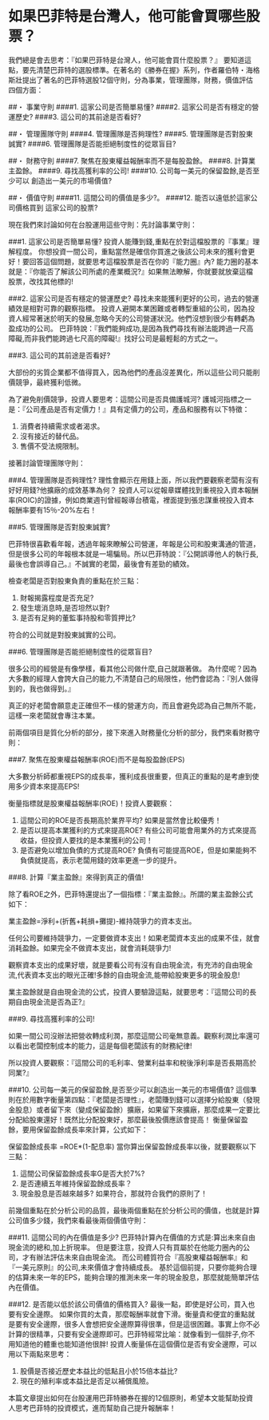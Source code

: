# 如果巴菲特是台灣人，他可能會買哪些股票？


我們總是會去思考：『如果巴菲特是台灣人，他可能會買什麼股票？』
要知道這點，要先清楚巴菲特的選股標準。在著名的《勝券在握》系列，作者羅伯特・海格斯壯提出了著名的巴菲特選股12個守則，分為事業，管理團隊，財務，價值評估四個方面：


##・ 事業守則
####1. 	這家公司是否簡單易懂?
####2.	這家公司是否有穩定的營運歷史?
####3.	這公司的其前途是否看好?

##・ 管理團隊守則
####4. 管理團隊是否夠理性?
####5.	管理團隊是否對股東誠實?
####6.	管理團隊是否能拒絕制度性的從眾盲目?

##・ 財務守則
####7.	聚焦在股東權益報酬率而不是每股盈餘。
####8.	計算業主盈餘。
####9.	尋找高獲利率的公司!
####10.	公司每一美元的保留盈餘,是否至少可以 創造出一美元的市場價值?

##・ 價值守則
####11.	這間公司的價值是多少?。
####12.	能否以遠低於這家公司價格買到 這家公司的股票?

現在我們來討論如何在台股運用這些守則：先討論事業守則：



###1. 這家公司是否簡單易懂?
 投資人能賺到錢,重點在於對這檔股票的『事業』理解程度。
 你想投資一間公司，重點當然是確信你買進之後該公司未來的獲利會更好！要回答這個問題，就要思考這檔股票是否在你的『能力圈』內? 
 能力圈的基本就是：『你能否了解該公司所處的產業概況?』如果無法瞭解，你就要就放棄這檔股票，改找其他標的!

###2. 這家公司是否有穩定的營運歷史? 
尋找未來能獲利更好的公司，過去的營運績效是相對可靠的觀察指標。
投資人避開本業困難或者轉型重組的公司，因為投資人經常著迷於明天的發展,忽略今天的公司營運狀況。他們沒想到很少有轉虧為盈成功的公司。
巴菲特說：『我們能夠成功,是因為我們尋找有辦法能跨過一尺高障礙,而非我們能跨過七尺高的障礙!』找好公司是最輕鬆的方式之一。

###3. 這公司的其前途是否看好?

大部份的劣質企業都不值得買入，因為他們的產品沒差異化，所以這些公司只能削價競爭，最終獲利低微。

為了避免削價競爭，投資人要思考：這間公司是否具備護城河?
護城河指標之一是：『公司產品是否有定價力！』具有定價力的公司，產品和服務有以下特徵：

1. 消費者持續需求或者渴求。
2. 沒有接近的替代品。
3. 售價不受法規限制。

接著討論管理團隊守則：

###4. 管理團隊是否夠理性?
理性會顯示在用錢上面，所以我們要觀察老闆有沒有好好用錢?他擴廠的成效基準為何？
投資人可以從報章媒體找到重視投入資本報酬率(ROIC)的證據，例如商業週刊曾經報導台積電，裡面提到張忠謀重視投入資本報酬率要有15％-20%左右！

###5. 管理團隊是否對股東誠實?

巴菲特很喜歡看年報，透過年報來瞭解公司營運，年報是公司和股東溝通的管道，但是很多公司的年報根本就是一場騙局。所以巴菲特說：『公開誤導他人的執行長,最後也會誤導自己。』不誠實的老闆，最後會有差勁的績效。

檢查老闆是否對股東負責的重點在於三點：
1. 財報揭露程度是否充足?
2. 發生壞消息時,是否坦然以對?
3. 是否有足夠的董監事持股和零質押比?

符合的公司就是對股東誠實的公司。

###6. 管理團隊是否能拒絕制度性的從眾盲目?

很多公司的經營是有像學樣，看其他公司做什麼,自己就跟著做。
為什麼呢？因為大多數的經理人會誇大自己的能力,不清楚自己的局限性，他們會認為：『別人做得到的，我也做得到。』

真正的好老闆會願意走正確但不一樣的營運方向，而且會避免認為自己無所不能，這樣一來老闆就會專注本業。

前兩個項目是質化分析的部分，接下來進入財務量化分析的部分，我們來看財務守則：

###7. 聚焦在股東權益報酬率(ROE)而不是每股盈餘(EPS)

大多數分析師都重視EPS的成長率，獲利成長很重要，但真正的重點的是考慮到使用多少資本來提高EPS!

衡量指標就是股東權益報酬率(ROE)！投資人要觀察：
1. 這間公司的ROE是否長期高於業界平均? 
如果是當然會比較優秀！ 
2. 是否以提高本業獲利的方式來提高ROE? 
有些公司可能會用業外的方式來提高收益，但投資人要找的是本業獲利的公司！
3. 是否避免以增加負債的方式提高ROE?
負債有可能提高ROE，但是如果能夠不負債就提高，表示老闆用錢的效率更進一步的提升。

###8. 計算『業主盈餘』來得到真正的價值!

除了看ROE之外，巴菲特還提出了一個指標：『業主盈餘』。所謂的業主盈餘公式如下：

業主盈餘=淨利+(折舊+耗損+攤提)-維持競爭力的資本支出。

任何公司要維持競爭力，一定要做資本支出！如果老闆資本支出的成果不佳，就會消耗盈餘。如果完全不做資本支出，就會消耗競爭力!

觀察資本支出的成果好壞，就是要看公司有沒有自由現金流，有充沛的自由現金流,代表資本支出的眼光正確!多餘的自由現金流,能帶給股東更多的現金股息!

業主盈餘就是自由現金流的公式，投資人要驗證這點，就要思考：『這間公司的長期自由現金流是否為正?』

###9. 尋找高獲利率的公司!

如果一間公司沒辦法把營收轉成利潤，那麼這間公司毫無意義。觀察利潤比率還可以看出老闆控制成本的能力，這是每個老闆該有的財務紀律!

所以投資人要觀察：『這間公司的毛利率、營業利益率和稅後淨利率是否長期高於同業?』

###10. 公司每一美元的保留盈餘,是否至少可以創造出一美元的市場價值? 
 這個準則在於用數字衡量第四點：『老闆是否理性』，老闆賺到錢可以選擇分給股東（發現金股息）或者留下來（變成保留盈餘）擴廠，如果留下來擴廠，那麼成果一定要比分配給股東還好！既然比分配股東好，那麼最後股價應該會提高！
衡量保留盈餘，要用保留盈餘成長率來計算，公式如下：

保留盈餘成長率 =ROE*(1-配息率)
當你算出保留盈餘成長率以後，就要觀察以下三點：
1. 這間公司保留盈餘成長率G是否大於7%? 
2. 是否連續五年維持保留盈餘成長率？
3. 現金股息是否越來越多? 
如果符合，那就符合我們的原則了！

前幾個重點在於分析公司的品質，最後兩個重點在於分析公司的價值，也就是計算公司值多少錢，我們來看最後兩個價值守則：

###11. 這間公司的內在價值是多少?
巴菲特計算內在價值的方式是:算出未來自由現金流的總和,加上折現率。
但是要注意，投資人只有買屬於在他能力圈內的公司，才有辦法評估未來自由現金流。 而公司體質符合『高股東權益報酬率』和『一美元原則』的公司,未來價值才會持續成長。
基於這個前提，只要你能夠合理的估算未來一年的EPS，能夠合理的推測未來一年的現金股息，那麼就能簡單評估內在價值。

###12. 是否能以低於該公司價值的價格買入?
最後一點，即使是好公司，買入也要有安全邊際。
如果你買的太貴，那麼報酬率就會下滑。衡量貴和便宜的重點就是要有安全邊際，很多人會想把安全邊際算得很準，但是這很困難。事實上你不必計算的很精準，只要有安全邊際即可。巴菲特經常比喻：就像看到一個胖子,你不用知道他的體重也能知道他很胖!
投資人衡量係在這個價位是否有安全邊際，可以用以下兩點來思考：
1. 股價是否接近歷史本益比的低點且小於15倍本益比?
2. 現在的殖利率或本益比是否足以補償風險。

本篇文章提出如何在台股運用巴菲特勝券在握的12個原則，希望本文能幫助投資人思考巴菲特的投資模式，進而幫助自己提升報酬率！